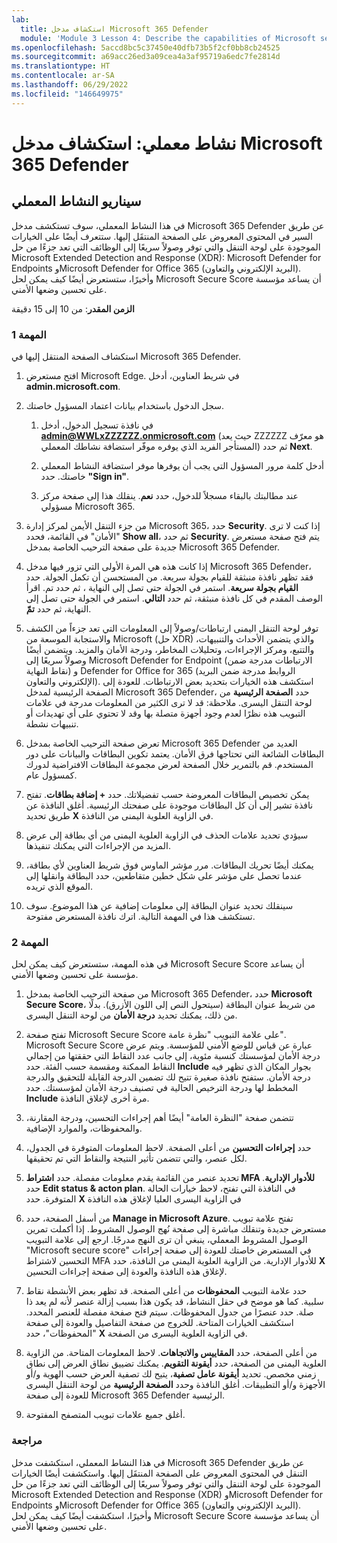 ```yaml
---
lab:
  title: استكشاف مدخل Microsoft 365 Defender
  module: 'Module 3 Lesson 4: Describe the capabilities of Microsoft security solutions: Describe threat protection with Microsoft 365 Defender'
ms.openlocfilehash: 5accd8bc5c37450e40dfb73b5f2cf0bb8cb24525
ms.sourcegitcommit: a69acc26ed3a09cea4a3af95719a6edc7fe2814d
ms.translationtype: HT
ms.contentlocale: ar-SA
ms.lasthandoff: 06/29/2022
ms.locfileid: "146649975"
---
```

# <a name="lab-explore-the-microsoft-365-defender-portal"></a>نشاط معملي: استكشاف مدخل Microsoft 365 Defender

## <a name="lab-scenario"></a>سيناريو النشاط المعملي

في هذا النشاط المعملي، سوف تستكشف مدخل Microsoft 365 Defender عن طريق السير في المحتوى المعروض على الصفحة المنتقَل إليها. ستتعرف أيضًا على الخيارات الموجودة على لوحة التنقل والتي توفر وصولاً سريعًا إلى الوظائف التي تعد جزءًا من حل Microsoft Extended Detection and Response (XDR): Microsoft Defender for Endpoints وMicrosoft Defender for Office 365 (البريد الإلكتروني والتعاون).  وأخيرًا، ستستعرض أيضًا كيف يمكن لحل Microsoft Secure Score أن يساعد مؤسسة على تحسين وضعها الأمني.

**الزمن المقدر**: من 10 إلى 15 دقيقة

### <a name="task-1"></a>المهمة 1

استكشاف الصفحة المنتقل إليها في Microsoft 365 Defender.

1. افتح مستعرض Microsoft Edge. في شريط العناوين، أدخل **admin.microsoft.com**.

1. سجل الدخول باستخدام بيانات اعتماد المسؤول خاصتك.
    1. في نافذة تسجيل الدخول، أدخل **admin@WWLxZZZZZZ.onmicrosoft.com** (حيث يعد ZZZZZZ هو معرّف المستأجر الفريد الذي يوفره موفّر استضافة نشاطك المعملي) ثم حدد **Next**.

    1. أدخل كلمة مرور المسؤول التي يجب أن يوفرها موفر استضافة النشاط المعملي خاصتك. حدد **"Sign in"**.
    1. عند مطالبتك بالبقاء مسجلاً للدخول، حدد **نعم**. ينقلك هذا إلى صفحة مركز مسؤولي Microsoft 365.

1. من جزء التنقل الأيمن لمركز إدارة Microsoft 365، حدد **Security**.  إذا كنت لا ترى "الأمان" في القائمة، فحدد **Show all**، ثم حدد **Security**.  يتم فتح صفحة مستعرض جديدة على صفحة الترحيب الخاصة بمدخل Microsoft 365 Defender.  

1. إذا كانت هذه هي المرة الأولى التي تزور فيها مدخل Microsoft 365 Defender، فقد تظهر نافذة منبثقة للقيام بجولة سريعة.  من المستحسن أن تكمل الجولة.  حدد **القيام بجولة سريعة**.
استمر في الجولة حتى تصل إلى النهاية ، ثم حدد تم.  اقرأ الوصف المقدم في كل نافذة منبثقة، ثم حدد **التالي**. استمر في الجولة حتى تصل إلى النهاية، ثم حدد **تمّ**.

1. توفر لوحة التنقل اليمنى ارتباطات/وصولاً إلى المعلومات التي تعد جزءاً من الكشف والاستجابة الموسعة من Microsoft (حل XDR) والذي يتضمن الأحداث والتنبيهات، والتتبع، ومركز الإجراءات، وتحليلات المخاطر، ودرجة الأمان والمزيد.  ويتضمن أيضًا وصولاً سريعًا إلى Microsoft Defender for Endpoint (الارتباطات مدرجة ضمن نقاط النهاية) و Defender for Office for 365 (الروابط مدرجة ضمن البريد الإلكتروني والتعاون).  استكشف هذه الخيارات بتحديد بعض الارتباطات.   للعودة إلى الصفحة الرئيسية لمدخل Microsoft 365 Defender، حدد **الصفحة الرئيسية** من لوحة التنقل اليسرى.  ملاحظة: قد لا ترى الكثير من المعلومات مدرجة في علامات التبويب هذه نظرًا لعدم وجود أجهزة متصلة بها وقد لا تحتوي على أي تهديدات أو تنبيهات نشطة.

1. تعرض صفحة الترحيب الخاصة بمدخل Microsoft 365 Defender العديد من البطاقات الشائعة التي تحتاجها فرق الأمان. يعتمد تكوين البطاقات والبيانات على دور المستخدم. قم بالتمرير خلال الصفحة لعرض مجموعة البطاقات الافتراضية لدورك كمسؤول عام.

1. يمكن تخصيص البطاقات المعروضة حسب تفضيلاتك.  حدد **+ إضافة بطاقات**. تفتح نافذة تشير إلى أن كل البطاقات موجودة على صفحتك الرئيسية.  أغلق النافذة عن طريق تحديد **X** في الزاوية العلوية اليمنى من النافذة.

1. سيؤدي تحديد علامات الحذف في الزاوية العلوية اليمنى من أي بطاقة إلى عرض المزيد من الإجراءات التي يمكنك تنفيذها.  

1. يمكنك أيضًا تحريك البطاقات. مرر مؤشر الماوس فوق شريط العناوين لأي بطاقة، عندما تحصل على مؤشر على شكل خطين متقاطعين، حدد البطاقة وانقلها إلى الموقع الذي تريده.

1. سينقلك تحديد عنوان البطاقة إلى معلومات إضافية عن هذا الموضوع. سوف تستكشف هذا في المهمة التالية.  اترك نافذة المستعرض مفتوحة.

### <a name="task-2"></a>المهمة 2

في هذه المهمة، ستستعرض كيف يمكن لحل Microsoft Secure Score أن يساعد مؤسسة على تحسين وضعها الأمني.

1. من صفحة الترحيب الخاصة بمدخل Microsoft 365 Defender، حدد **Microsoft Secure Score**، من شريط عنوان البطاقة (سيتحول النص إلى اللون الأزرق).  بدلًا من ذلك، يمكنك تحديد **درجة الأمان** من لوحة التنقل اليسرى.

1. تفتح صفحة Microsoft Secure Score على علامة التبويب "نظرة عامة".  Microsoft Secure Score عبارة عن قياس للوضع الأمني للمؤسسة. ويتم عرض درجة الأمان لمؤسستك كنسبة مئوية، إلى جانب عدد النقاط التي حققتها من إجمالي النقاط الممكنة ومقسمة حسب الفئة. حدد **Include** بجوار المكان الذي تظهر فيه درجة الأمان.  ستفتح نافذة صغيرة تتيح لك تضمين الدرجة القابلة للتحقيق والدرجة المخطط لها ودرجة الترخيص الحالية في تصنيف درجة الأمان لمؤسستك.  حدد  **Include** مرة أخرى لإغلاق النافذة.

1. تتضمن صفحة "النظرة العامة" أيضًا أهم إجراءات التحسين، ودرجة المقارنة، والمحفوظات، والموارد الإضافية.

1. حدد **إجراءات التحسين** من أعلى الصفحة.  لاحظ المعلومات المتوفرة في الجدول، لكل عنصر، والتي تتضمن تأثير النتيجة والنقاط التي تم تحقيقها.  

1. تحديد عنصر من القائمة يقدم معلومات مفصلة.  حدد **اشتراط MFA للأدوار الإدارية**.  حدد **Edit status & acton plan**.  في النافذة التي تفتح، لاحظ خيارات الحالة المتوفرة. حدد **X** في الزاوية اليسرى العليا لإغلاق هذه النافذة

1. من أسفل الصفحة، حدد **Manage in Microsoft Azure**.  تفتح علامة تبويب مستعرض جديدة وتنقلك مباشرة إلى صفحة نُهج الوصول المشروط.  إذا أكملت تمرين الوصول المشروط المعملي، ينبغي أن ترى النهج مدرجًا. ارجع إلى علامة التبويب "Microsoft secure score" في المستعرض خاصتك للعودة إلى صفحة إجراءات التحسين لاشتراط MFA للأدوار الإدارية. من الزاوية العلوية اليمنى من النافذة، حدد **X** لإغلاق هذه النافذة والعودة إلى صفحة إجراءات التحسين.

1. حدد علامة التبويب **المحفوظات** من أعلى الصفحة.  قد تظهر بعض الأنشطة نقاط سلبية.  كما هو موضح في حقل النشاط، قد يكون هذا بسبب إزالة عنصر لأنه لم يعد ذا صلة.  حدد عنصرًا من جدول المحفوظات.  سيتم فتح صفحة مفصلة للعنصر المحدد.  استكشف الخيارات المتاحة.  للخروج من صفحة التفاصيل والعودة إلى صفحة "المحفوظات"، حدد **X** في الزاوية العلوية اليسرى من الصفحة.

1. من أعلى الصفحة، حدد **المقاييس والاتجاهات**.  لاحظ المعلومات المتاحة.  من الزاوية العلوية اليمنى من الصفحة، حدد **أيقونة التقويم**.  يمكنك تضييق نطاق العرض إلى نطاق زمني مخصص.  تحديد **أيقونة عامل تصفية**، يتيح لك تصفية العرض حسب الهوية و/أو الأجهزة و/أو التطبيقات.  أغلق النافذة وحدد **الصفحة الرئيسية** من لوحة التنقل اليسرى للعودة إلى صفحة Microsoft 365 Defender الرئيسية.

1. أغلق جميع علامات تبويب المتصفح المفتوحة.

### <a name="review"></a>مراجعة

في هذا النشاط المعملي، استكشفت مدخل Microsoft 365 Defender عن طريق التنقل في المحتوى المعروض على الصفحة المنتقَل إليها. واستكشفت أيضًا الخيارات الموجودة على لوحة التنقل والتي توفر وصولاً سريعًا إلى الوظائف التي تعد جزءًا من حل Microsoft Extended Detection and Response (XDR) وMicrosoft Defender for Endpoints وMicrosoft Defender for Office 365 (البريد الإلكتروني والتعاون).  وأخيرًا، استكشفت أيضًا كيف يمكن لحل Microsoft Secure Score أن يساعد مؤسسة على تحسين وضعها الأمني.
